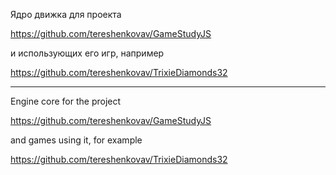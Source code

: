 Ядро движка для проекта

https://github.com/tereshenkovav/GameStudyJS

и использующих его игр, например

https://github.com/tereshenkovav/TrixieDiamonds32

---

Engine core for the project

https://github.com/tereshenkovav/GameStudyJS

and games using it, for example

https://github.com/tereshenkovav/TrixieDiamonds32
